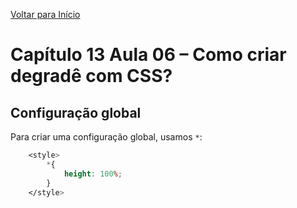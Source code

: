[Voltar para Início](https://github.com/vinis-moraes/curso-html-css)
# Capítulo 13 Aula 06 – Como criar degradê com CSS?

## Configuração global

Para criar uma configuração global, usamos `*`:

```css
    <style>
        *{
            height: 100%;
        }
    </style>
```
